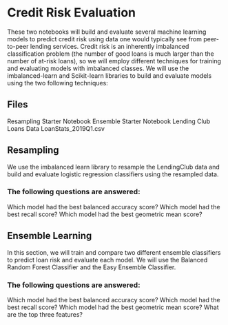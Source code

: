 # Credit Risk Evaluation
  These two notebooks will build and evaluate several machine learning models to predict credit risk using data one would typically see from peer-to-peer lending services. Credit risk is an inherently imbalanced classification problem (the number of good loans is much larger than the number of at-risk loans), so we will employ different techniques for training and evaluating models with imbalanced classes. We will use the imbalanced-learn and Scikit-learn libraries to build and evaluate models using the two following techniques:


## Files
Resampling Starter Notebook
Ensemble Starter Notebook
Lending Club Loans Data
LoanStats_2019Q1.csv


## Resampling
 We use the imbalanced learn library to resample the LendingClub data and build and evaluate logistic regression classifiers using the resampled data.
### The following questions are answered:
  Which model had the best balanced accuracy score?
  Which model had the best recall score?
  Which model had the best geometric mean score?


## Ensemble Learning
In this section, we will train and compare two different ensemble classifiers to predict loan risk and evaluate each model. We will use the Balanced Random Forest Classifier and the Easy Ensemble Classifier. 
### The following questions are answered:
  Which model had the best balanced accuracy score?
  Which model had the best recall score?
  Which model had the best geometric mean score?
  What are the top three features?




